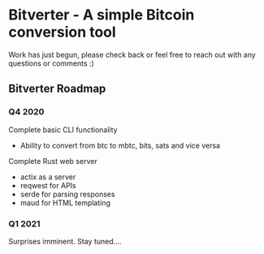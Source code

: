 # Bitverter - A simple Bitcoin conversion tool

Work has just begun, please check back or feel free to reach out with any questions or comments :)

## Bitverter Roadmap

### Q4 2020

Complete basic CLI functionality
*	Ability to convert from btc to mbtc, bits, sats and vice versa

Complete Rust web server
*	actix as a server
*	reqwest for APIs
*	serde for parsing responses
*	maud for HTML templating

### Q1 2021

Surprises imminent.  Stay tuned....

